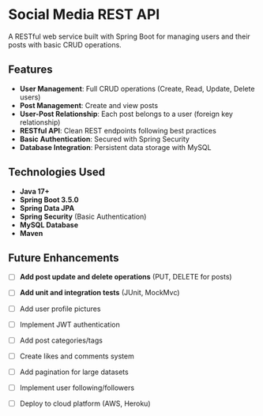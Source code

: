 # Social Media REST API

A RESTful web service built with Spring Boot for managing users and their posts with basic CRUD operations.

## Features

- **User Management**: Full CRUD operations (Create, Read, Update, Delete users)
- **Post Management**: Create and view posts
- **User-Post Relationship**: Each post belongs to a user (foreign key relationship)
- **RESTful API**: Clean REST endpoints following best practices
- **Basic Authentication**: Secured with Spring Security
- **Database Integration**: Persistent data storage with MySQL

## Technologies Used

- **Java 17+**
- **Spring Boot 3.5.0**
- **Spring Data JPA**
- **Spring Security** (Basic Authentication)
- **MySQL Database**
- **Maven**

## Future Enhancements

- [ ] **Add post update and delete operations** (PUT, DELETE for posts)
- [ ] **Add unit and integration tests** (JUnit, MockMvc)
- [ ] Add user profile pictures
- [ ] Implement JWT authentication
- [ ] Add post categories/tags
- [ ] Create likes and comments system
- [ ] Add pagination for large datasets
- [ ] Implement user following/followers
- [ ] Deploy to cloud platform (AWS, Heroku)



